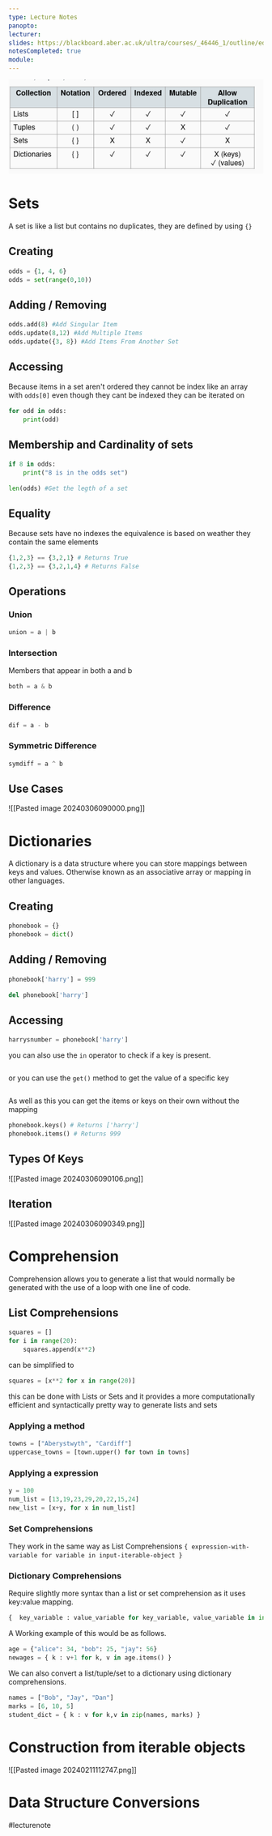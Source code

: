 ```yaml
---
type: Lecture Notes
panopto: 
lecturer: 
slides: https://blackboard.aber.ac.uk/ultra/courses/_46446_1/outline/edit/document/_2730515_1?courseId=_46446_1&view=content
notesCompleted: true
module:
---
```

![Model](https://github.com/suicidaltissue/suicidaltissue.github.io/blob/main/images/Pasted%20image%2020240306091426.png)

# Sets
A set is like a list but contains no duplicates, they are defined by using `{}`
## Creating

```python
odds = {1, 4, 6}
odds = set(range(0,10))
```

## Adding / Removing

```python
odds.add(8) #Add Singular Item
odds.update(8,12) #Add Multiple Items
odds.update({3, 8}) #Add Items From Another Set
```

## Accessing
Because items in a set aren't ordered they cannot be index like an array with `odds[0]` even though they cant be indexed they can be iterated on

```python
for odd in odds:
	print(odd)
```

## Membership and Cardinality of sets
```python
if 8 in odds:
	print("8 is in the odds set")
```

```python
len(odds) #Get the legth of a set
```

## Equality
Because sets have no indexes the equivalence is based on weather they contain the same elements

```python
{1,2,3} == {3,2,1} # Returns True
{1,2,3} == {3,2,1,4} # Returns False
```

## Operations
### Union
```python
union = a | b
```

### Intersection
Members that appear in both a and b
```python
both = a & b
```

### Difference
```python
dif = a - b
```

### Symmetric Difference
```python
symdiff = a ^ b
```

## Use Cases
![[Pasted image 20240306090000.png]]

# Dictionaries
A dictionary is a data structure where you can store mappings between keys and values.
Otherwise known as an associative array or mapping in other languages.

## Creating

```python
phonebook = {}
phonebook = dict()
```

## Adding / Removing

```python
phonebook['harry'] = 999
```

```python
del phonebook['harry']
```

## Accessing
```python
harrysnumber = phonebook['harry']
```

you can also use the `in` operator to check if a key is present.
```python

```

or you can use the `get()` method to get the value of a specific key
```python

```

As well as this you can get the items or keys on their own without the mapping
```python
phonebook.keys() # Returns ['harry']
phonebook.items() # Returns 999
```

## Types Of Keys
![[Pasted image 20240306090106.png]]

## Iteration
![[Pasted image 20240306090349.png]]

# Comprehension
Comprehension allows you to generate a list that would normally be generated with the use of a loop with one line of code.

## List Comprehensions
```python
squares = []
for i in range(20):
	squares.append(x**2)
```
can be simplified to
```python
squares = [x**2 for x in range(20)]
```
this can be done with Lists or Sets and it provides a more computationally efficient and syntactically pretty way to generate lists and sets 

### Applying a method
```python
towns = ["Aberystwyth", "Cardiff"]
uppercase_towns = [town.upper() for town in towns]
```

### Applying a expression
```python
y = 100
num_list = [13,19,23,29,20,22,15,24]
new_list = [x+y, for x in num_list]
```

### Set Comprehensions
They work in the same way as List Comprehensions
`{ expression-with-variable for variable in input-iterable-object }`

### Dictionary Comprehensions
Require slightly more syntax than a list or set comprehension as it uses key:value mapping.

```python
{  key_variable : value_variable for key_variable, value_variable in input-iterable-object}
```

A Working example of this would be as follows.

```python
age = {"alice": 34, "bob": 25, "jay": 56}
newages = { k : v+1 for k, v in age.items() }
```

We can also convert a list/tuple/set to a dictionary using dictionary comprehensions.

```python
names = ["Bob", "Jay", "Dan"]
marks = [6, 10, 5]
student_dict = { k : v for k,v in zip(names, marks) }
```


# Construction from iterable objects

![[Pasted image 20240211112747.png]]

# Data Structure Conversions



#lecturenote
